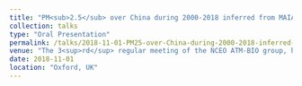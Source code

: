 ```yaml
---
title: "PM<sub>2.5</sub> over China during 2000-2018 inferred from MAIAC AOD: my PhD project description"
collection: talks
type: "Oral Presentation"
permalink: /talks/2018-11-01-PM25-over-China-during-2000-2018-inferred-from-MAIAC-AOD-my-PhD-project-description
venue: "The 3<sup>rd</sup> regular meeting of the NCEO ATM-BIO group, hosted by Rutherford Appleton Laboratory (RAL)"
date: 2018-11-01
location: "Oxford, UK"
---
```

